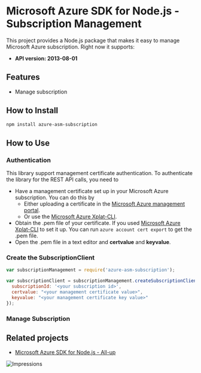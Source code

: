 # Microsoft Azure SDK for Node.js - Subscription Management

This project provides a Node.js package that makes it easy to manage Microsoft Azure subscription. Right now it supports:
- **API version: 2013-08-01**

## Features

- Manage subscription

## How to Install

```bash
npm install azure-asm-subscription
```

## How to Use

### Authentication

This library support management certificate authentication. To authenticate the library for the REST API calls, you need to
* Have a management certificate set up in your Microsoft Azure subscription. You can do this by
  * Either uploading a certificate in the [Microsoft Azure management portal](https://manage.windowsazure.com).
  * Or use the [Microsoft Azure Xplat-CLI](https://github.com/Azure/azure-xplat-cli).
* Obtain the .pem file of your certificate. If you used [Microsoft Azure Xplat-CLI](https://github.com/Azure/azure-xplat-cli) to set it up. You can run ``azure account cert export`` to get the .pem file.
* Open the .pem file in a text editor and **certvalue** and **keyvalue**.

### Create the SubscriptionClient

```javascript
var subscriptionManagement = require('azure-asm-subscription');

var subscriptionClient = subscriptionManagement.createSubscriptionClient({
  subscriptionId: '<your subscription id>',
  certvalue: "<your management certificate value>",
  keyvalue: "<your management certificate key value>"
});
```

### Manage Subscription

## Related projects

- [Microsoft Azure SDK for Node.js - All-up](https://github.com/WindowsAzure/azure-sdk-for-node)


![Impressions](https://azure-sdk-impressions.azurewebsites.net/api/impressions/azure-sdk-for-node%2Flib%2Fservices%2FsubscriptionManagement%2FREADME.png)
